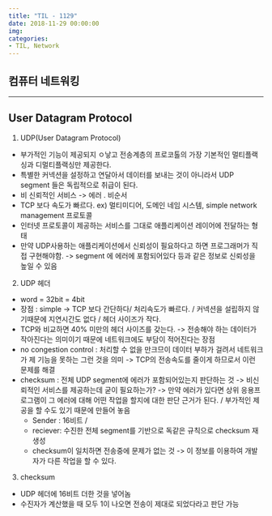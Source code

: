 ```yaml
---
title: "TIL - 1129"
date: 2018-11-29 00:00:00
img:
categories:
- TIL, Network
---
```


## 컴퓨터 네트워킹

----

## User Datagram Protocol

1. UDP(User Datagram Protocol)
- 부가적인 기능이 제공되지 ㅇ낳고 전송계층의 프로코톨의 가장 기본적인 멀티플랙싱과 디멀티플랙싱만 제공한다.
- 특별한 커넥션을 설정하고 연달아서 데이터를 보내는 것이 아니라서 UDP segment 들은 독립적으로 취급이 된다.
- 비 신뢰적인 서비스 -> 에러 . 비순서
- TCP 보다 속도가 빠르다. ex)  멀티미디어, 도메인 네임 시스템, simple network management 프로토콜
- 인터넷 프로토콜이 제공하는 서비스를 그대로 애플리케이션 레이어에 전달하는 형태
- 만약 UDP사용하는 애플리케이션에서 신뢰성이 필요하다고 하면 프로그래머가 직접 구현해야함. -> segment 에 에러에 포함되어있다 등과 같은 정보로 신뢰성을 높일 수 있음

2. UDP 헤더
- word = 32bit = 4bit
- 장점 : simple ->  TCP 보다 간단하다/ 처리속도가 빠르다. / 커넥션을 설립하지 않기때문에 지연시간도 없다 / 헤더 사이즈가 작다.
- TCP와 비교하면 40% 미만의 헤더 사이즈를 갖는다. -> 전송해야 하는 데이터가 작아진다는 의미이기 때문에 네트워크에도 부담이 적어진다는 장점
- no congestion control : 처리할 수 없을 만크므이 데이터 부하가 걸려서 네트워크가 제 기능을 못하는 그런 것을 의미 -> TCP의 전송속도를 줄이게 하므로서 이런 문제를 해결
- checksum : 전체 UDP segment에 에러가 포함되어있는지 판단하는 것 -> 비신뢰적인 서비스를 제공하는데 굳이 필요하는가? -> 만약 에러가 있다면 상위 응용프로그램이 그 에러에 대해 어떤 작업을 할지에 대한 판단 근거가 된다. / 부가적인 제공을 할 수도 있기 때문에 만들어 놓음
    - Sender : 16비트 /
    - reciever: 수진한 전체 segment를 기반으로 독같은 규칙으로 checksum 재생성
    - checksum이 일치하면 전송중에 문제가 없는 것 -> 이 정보를 이용하여 개발자가 다른 작업을 할 수 있다.

3. checksum
- UDP 헤더에 16비트 더한 것을 넣어놈
- 수진자가 계산했을 때 모두 1이 나오면 전송이 제대로 되었다라고 판단 가능

